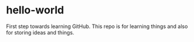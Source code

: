# hello-world
First step towards learning GitHub. This repo is for learning things and also for storing ideas and things.
